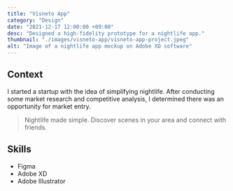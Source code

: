 ```yaml
---
title: "Visneto App"
category: "Design"
date: "2021-12-17 12:00:00 +09:00"
desc: "Designed a high-fidelity prototype for a nightlife app."
thumbnail: "./images/visneto-app/visneto-app-project.jpeg"
alt: "Image of a nightlife app mockup on Adobe XD software"
---
```


## Context

I started a startup with the idea of simplifying nightlife. After conducting some market research and competitive analysis, I determined there was an opportunity for market entry.

> Nightlife made simple. Discover scenes in your area and connect with friends.

## Skills

- Figma
- Adobe XD
- Adobe Illustrator
